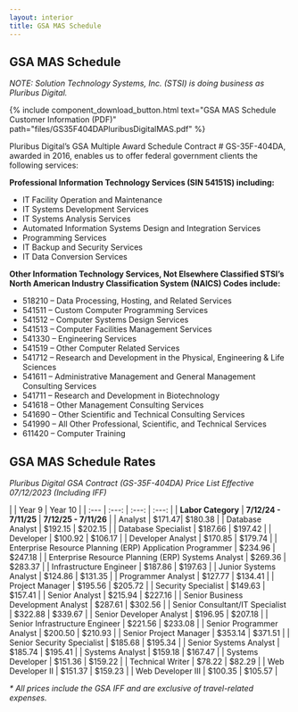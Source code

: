 ```yaml
---
layout: interior
title: GSA MAS Schedule
---
```


## GSA MAS Schedule

_NOTE: Solution Technology Systems, Inc. (STSI) is doing business as Pluribus Digital._

{% include component_download_button.html
text="GSA MAS Schedule Customer Information (PDF)"
path="files/GS35F404DAPluribusDigitalMAS.pdf" %}

Pluribus Digital’s GSA Multiple Award Schedule Contract # GS-35F-404DA, awarded in 2016, enables us to offer federal government clients the following services:

**Professional Information Technology Services (SIN 54151S) including:**

* IT Facility Operation and Maintenance
* IT Systems Development Services
* IT Systems Analysis Services
* Automated Information Systems Design and Integration Services
* Programming Services
* IT Backup and Security Services
* IT Data Conversion Services


**Other Information Technology Services, Not Elsewhere Classified STSI’s North American Industry Classification System (NAICS) Codes include:**

* 518210 – Data Processing, Hosting, and Related Services
* 541511 – Custom Computer Programming Services
* 541512 – Computer Systems Design Services
* 541513 – Computer Facilities Management Services
* 541330 – Engineering Services
* 541519 – Other Computer Related Services
* 541712 – Research and Development in the Physical, Engineering & Life Sciences
* 541611 – Administrative Management and General Management Consulting Services
* 541711 – Research and Development in Biotechnology
* 541618 – Other Management Consulting Services
* 541690 – Other Scientific and Technical Consulting Services
* 541990 – All Other Professional, Scientific, and Technical Services
* 611420 – Computer Training

## GSA MAS Schedule Rates

_Pluribus Digital GSA Contract (GS-35F-404DA) Price List Effective 07/12/2023 (Including IFF)_

|  | Year 9 | Year 10 |
| :--- | :---: | :---: | :---: |
| **Labor Category** | **7/12/24 - 7/11/25** | **7/12/25 - 7/11/26** |
| Analyst |	$171.47| $180.38 |
| Database Analyst | $192.15 | $202.15 |
| Database Specialist | $187.66 | $197.42 |
| Developer | $100.92 | $106.17 |
| Developer Analyst	| $170.85 | $179.74 |
| Enterprise Resource Planning (ERP) Application Programmer | $234.96 | $247.18 |
| Enterprise Resource Planning (ERP) Systems Analyst | $269.36 | $283.37 |
| Infrastructure Engineer |	$187.86 | $197.63 |
| Junior Systems Analyst | $124.86 | $131.35 |
| Programmer Analyst | $127.77 | $134.41 |
| Project Manager |	$195.56 | $205.72 |
| Security Specialist | $149.63 | $157.41 |
| Senior Analyst | $215.94 | $227.16 |
| Senior Business Development Analyst | $287.61 | $302.56 |
| Senior Consultant/IT Specialist | $322.88 | $339.67 |
| Senior Developer Analyst | $196.95 | $207.18 |
| Senior Infrastructure Engineer | $221.56 | $233.08 |
| Senior Programmer Analyst | $200.50 | $210.93 |
| Senior Project Manager | $353.14 | $371.51 |
| Senior Security Specialist | $185.68 | $195.34 |
| Senior Systems Analyst | $185.74 | $195.41 |
| Systems Analyst | $159.18 | $167.47 |
| Systems Developer	| $151.36 | $159.22 | 
| Technical Writer | $78.22 | $82.29 |
| Web Developer II | $151.37 | $159.23 |
| Web Developer III	| $100.35 | $105.57 |

_* All prices include the GSA IFF and  are exclusive of travel-related expenses._